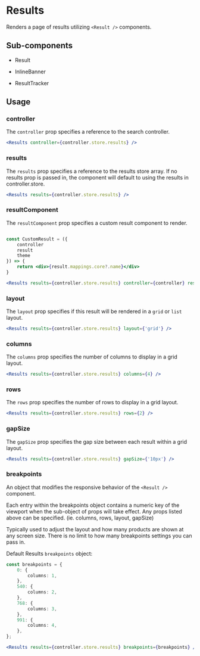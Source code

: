 # Results

Renders a page of results utilizing `<Result />` components.

## Sub-components
- Result

- InlineBanner

- ResultTracker

## Usage

### controller
The `controller` prop specifies a reference to the search controller.

```jsx
<Results controller={controller.store.results} />
```

### results
The `results` prop specifies a reference to the results store array. If no results prop is passed in, the component will default to using the results in controller.store. 

```jsx
<Results results={controller.store.results} />
```

### resultComponent
The `resultComponent` prop specifies a custom result component to render.

```jsx

const CustomResult = ({
	controller 
	result
	theme
}) => {
	return <div>{result.mappings.core?.name}</div>
}

<Results results={controller.store.results} controller={controller} resultComponent={CustomResult} />
```

### layout
The `layout` prop specifies if this result will be rendered in a `grid` or `list` layout.

```jsx
<Results results={controller.store.results} layout={'grid'} />
```

### columns
The `columns` prop specifies the number of columns to display in a grid layout.

```jsx
<Results results={controller.store.results} columns={4} />
```

### rows
The `rows` prop specifies the number of rows to display in a grid layout.

```jsx
<Results results={controller.store.results} rows={2} />
```

### gapSize
The `gapSize` prop specifies the gap size between each result within a grid layout.

```jsx
<Results results={controller.store.results} gapSize={'10px'} />
```

### breakpoints
An object that modifies the responsive behavior of the `<Result />` component.

Each entry within the breakpoints object contains a numeric key of the viewport when the sub-object of props will take effect. Any props listed above can be specified. (ie. columns, rows, layout, gapSize)

Typically used to adjust the layout and how many products are shown at any screen size. There is no limit to how many breakpoints settings you can pass in.


Default Results `breakpoints` object:

```typescript
const breakpoints = {
	0: {
		columns: 1,
	},
	540: {
		columns: 2,
	},
	768: {
		columns: 3,
	},
	991: {
		columns: 4,
	},
};
```

```jsx
<Results results={controller.store.results} breakpoints={breakpoints} />
```
